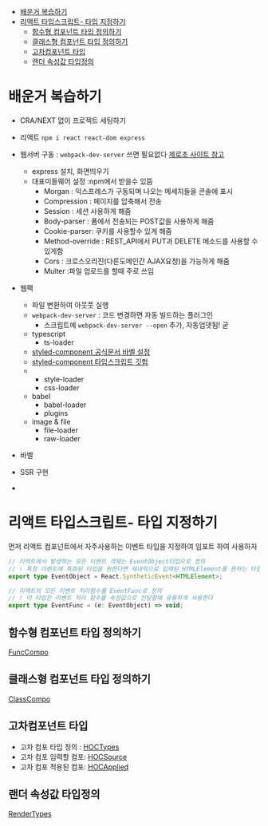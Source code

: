 - [배운거 복습하기](#배운거-복습하기)
- [리액트 타입스크립트- 타입 지정하기](#리액트-타입스크립트--타입-지정하기)
  - [함수형 컴포넌트 타입 정의하기](#함수형-컴포넌트-타입-정의하기)
  - [클래스형 컴포넌트 타입 정의하기](#클래스형-컴포넌트-타입-정의하기)
  - [고차컴포넌트 타입](#고차컴포넌트-타입)
  - [랜더 속성값 타입정의](#랜더-속성값-타입정의)

# 배운거 복습하기

- CRA/NEXT 없이 프로젝트 세팅하기
- 리액트
  `npm i react react-dom express`
- 웹서버 구동 : `webpack-dev-server` 쓰면 필요없다
  [제로초 사이트 참고](https://www.zerocho.com/category/NodeJS/post/578b5a36d8316615006bee0f)

  - express 설치, 화면띄우기
  - 대표미들웨어 설정 :npm에서 받을수 있뜸
    - Morgan : 익스프레스가 구동되며 나오는 메세지들을 콘솔에 표시
    - Compression : 페이지를 압축해서 전송
    - Session : 세션 사용하게 해줌
    - Body-parser : 폼에서 전송되는 POST값을 사용하게 해줌
    - Cookie-parser: 쿠키를 사용할수 있게 해줌
    - Method-override : REST_API에서 PUT과 DELETE 메소드를 사용할 수 있게함
    - Cors : 크로스오리진(다른도메인간 AJAX요청)을 가능하게 해줌
    - Multer :파일 업로드를 할때 주로 쓰임

- 웹팩
  - 파일 변환하여 아웃풋 실행
  - `webpack-dev-server` : 코드 변경하면 자동 빌드하는 플러그인
    - 스크립트에 `webpack-dev-server --open` 추가, 자동업뎃됨! 굳
  - typescript
    - ts-loader
  - [styled-component 공식문서 바벨 설정](https://styled-components.com/docs/tooling#babel-plugin)
  - [styled-component 타입스크립트 깃헙](https://github.com/Igorbek/typescript-plugin-styled-components)
  - - style-loader
    - css-loader
  - babel
    - babel-loader
    - plugins
  - image & file
    - file-loader
    - raw-loader
- 바벨
- SSR 구현
-

# 리액트 타입스크립트- 타입 지정하기

먼저 리액트 컴포넌트에서 자주사용하는 이벤트 타입을 지정하여 임포트 하여 사용하자

```ts
// 리엑트에서 발생하는 모든 이벤트 객체는 EventObject타입으로 정의
// ! 특정 이벤트에 특화된 타입을 원한다면 제네릭으로 입력된 HTMLElement를 원하는 타입으로 교체
export type EventObject = React.SyntheticEvent<HTMLElement>;

// 리액트의 모든 이벤트 처리함수롤 EventFunc로 정의
// ! 이 타입은 이벤트 처리 함수를 속성값으로 전달할때 유용하게 사용한다
export type EventFunc = (e: EventObject) => void;
```

## 함수형 컴포넌트 타입 정의하기

[FuncCompo](./src/FuncCompo.tsx)

## 클래스형 컴포넌트 타입 정의하기

[ClassCompo](./src/ClassCompo.tsx)

## 고차컴포넌트 타입

- 고차 컴포 타입 정의 : [HOCTypes](./src/HOCTypes.tsx)
- 고차 컴포 임력할 컴포: [HOCSource](./src/HOCSource.tsx)
- 고차 컴포 적용된 컴포: [HOCApplied](./src/HOCApplied.tsx)

## 랜더 속성값 타입정의

[RenderTypes](./RenderTypes.tsx)
